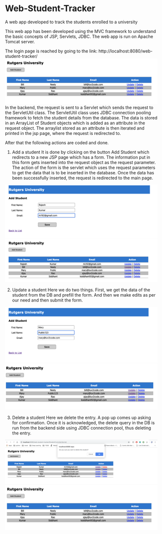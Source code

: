 # Web-Student-Tracker
A web app developed to track the students enrolled to a university

This web app has been developed using the MVC framework to understand the basic concepts of JSP, Servlets, JDBC. 
The web app is run on Apache Tomcat server.

The login page is reached by going to the link: http://localhost:8080/web-student-tracker/
![GitHub Logo](/images/loginPage.png)
In the backend, the request is sent to a Servlet which sends the request to the ServletUtil class. The ServletUtil class uses JDBC connection pooling framework to fetch the student details from the database. The data is stored in an ArrayList of Student objects which is added as an attribute in the request object. The arraylist stored as an attribute is then iterated and printed in the jsp page, where the request is redirected to.


After that the following actions are coded and done.

1. Add a student
It is done by clicking on the button Add Student which redirects to a new JSP page which has a form. The information put in this form gets inserted into the request object as the request parameter. The action of the form is the servlet which uses the request parameters to get the data that is to be inserted in the database. Once the data has been successfully inserted, the request is redirected to the main page.

![GitHub Logo](/images/addStudent.png)
![GitHub Logo](/images/studentAdded.png)


2. Update a student
Here we do two things. First, we get the data of the student from the DB and prefill the form. And then we make edits as per our need and then submit the form.


![GitHub Logo](/images/updateStudent.png)
![GitHub Logo](/images/updatedStudent.png)


3. Delete a student
Here we delete the entry. A pop up comes up asking for confirmation. Once it is acknowledged, the delete query in the DB is run from the backend side using JDBC connection pool, thus deleting the entry.

![GitHub Logo](/images/deleteStudent.png)
![GitHub Logo](/images/deletedStudent.png)

